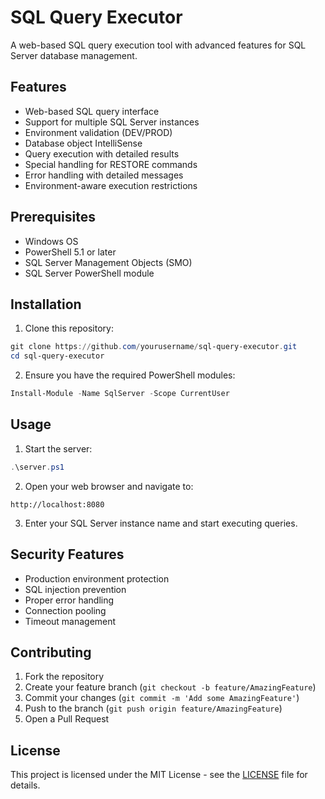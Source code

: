 # SQL Query Executor

A web-based SQL query execution tool with advanced features for SQL Server database management.

## Features

- Web-based SQL query interface
- Support for multiple SQL Server instances
- Environment validation (DEV/PROD)
- Database object IntelliSense
- Query execution with detailed results
- Special handling for RESTORE commands
- Error handling with detailed messages
- Environment-aware execution restrictions

## Prerequisites

- Windows OS
- PowerShell 5.1 or later
- SQL Server Management Objects (SMO)
- SQL Server PowerShell module

## Installation

1. Clone this repository:
```powershell
git clone https://github.com/yourusername/sql-query-executor.git
cd sql-query-executor
```

2. Ensure you have the required PowerShell modules:
```powershell
Install-Module -Name SqlServer -Scope CurrentUser
```

## Usage

1. Start the server:
```powershell
.\server.ps1
```

2. Open your web browser and navigate to:
```
http://localhost:8080
```

3. Enter your SQL Server instance name and start executing queries.

## Security Features

- Production environment protection
- SQL injection prevention
- Proper error handling
- Connection pooling
- Timeout management

## Contributing

1. Fork the repository
2. Create your feature branch (`git checkout -b feature/AmazingFeature`)
3. Commit your changes (`git commit -m 'Add some AmazingFeature'`)
4. Push to the branch (`git push origin feature/AmazingFeature`)
5. Open a Pull Request

## License

This project is licensed under the MIT License - see the [LICENSE](LICENSE) file for details. 